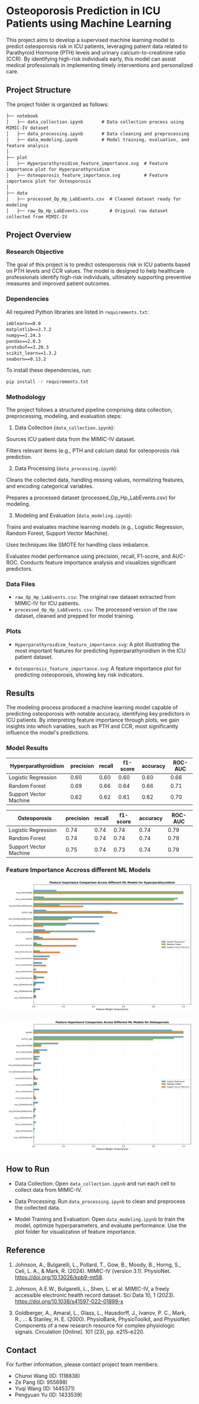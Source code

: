 # Osteoporosis Prediction in ICU Patients using Machine Learning

This project aims to develop a supervised machine learning model to predict osteoporosis risk in ICU patients, leveraging patient data related to Parathyroid Hormone (PTH) levels and urinary calcium-to-creatinine ratio (CCR). By identifying high-risk individuals early, this model can assist medical professionals in implementing timely interventions and personalized care.

## Project Structure

The project folder is organized as follows:

```plaintext
├── notebook
│   ├── data_collection.ipynb       # Data collection process using MIMIC-IV dataset
│   ├── data_processing.ipynb       # Data cleaning and preprocessing
│   ├── data_modeling.ipynb         # Model training, evaluation, and feature analysis
│
├── plot
│   ├── Hyperparathyroidism_feature_importance.svg  # Feature importance plot for Hyperparathyroidism
│   ├── Osteoporosis_feature_importance.svg         # Feature importance plot for Osteoporosis
│
├── data
│   ├── processed_Op_Hp_LabEvents.csv  # Cleaned dataset ready for modeling
│   ├── raw_Op_Hp_LabEvents.csv        # Original raw dataset collected from MIMIC-IV
```
## Project Overview

### Research Objective
The goal of this project is to predict osteoporosis risk in ICU patients based on PTH levels and CCR values. The model is designed to help healthcare professionals identify high-risk individuals, ultimately supporting preventive measures and improved patient outcomes.

### Dependencies
All required Python libraries are listed in `requirements.txt`:

```plaintext
imblearn==0.0
matplotlib==3.7.2
numpy==1.24.3
pandas==2.0.3
protobuf==3.20.3
scikit_learn==1.3.2
seaborn==0.13.2
```
To install these dependencies, run:

```bash
pip install -r requirements.txt
```

### Methodology

The project follows a structured pipeline comprising data collection, preprocessing, modeling, and evaluation steps:

1. Data Collection (`data_collection.ipynb`):

Sources ICU patient data from the MIMIC-IV dataset.

Filters relevant items (e.g., PTH and calcium data) for osteoporosis risk prediction.

2. Data Processing (`data_processing.ipynb`):

Cleans the collected data, handling missing values, normalizing features, and encoding categorical variables.

Prepares a processed dataset (processed_Op_Hp_LabEvents.csv) for modeling.

3. Modeling and Evaluation (`data_modeling.ipynb`):

Trains and evaluates machine learning models (e.g., Logistic Regression, Random Forest, Support Vector Machine).

Uses techniques like SMOTE for handling class imbalance.

Evaluates model performance using precision, recall, F1-score, and AUC-ROC.
Conducts feature importance analysis and visualizes significant predictors.

### Data Files

- `raw_Op_Hp_LabEvents.csv`: The original raw dataset extracted from MIMIC-IV for ICU patients.
- `processed_Op_Hp_LabEvents.csv`: The processed version of the raw dataset, cleaned and prepped for model training.

### Plots

- `Hyperparathyroidism_feature_importance.svg`: A plot illustrating the most important features for predicting hyperparathyroidism in the ICU patient dataset.

- `Osteoporosis_feature_importance.svg`: A feature importance plot for predicting osteoporosis, showing key risk indicators.

## Results
The modeling process produced a machine learning model capable of predicting osteoporosis with notable accuracy, identifying key predictors in ICU patients. By interpreting feature importance through plots, we gain insights into which variables, such as PTH and CCR, most significantly influence the model's predictions.

### Model Results

| Hyperparathyroidism    | precision | recall | f1-score | accuracy | ROC-AUC |
| ---------------------- | --------- | ------ | -------- | -------- | ------- |
| Logistic Regression    | 0.60      | 0.60   | 0.60     | 0.60     | 0.66    |
| Random Forest          | 0.69      | 0.66   | 0.64     | 0.66     | 0.71    |
| Support Vector Machine | 0.62      | 0.62   | 0.61     | 0.62     | 0.70    |


| Osteoporosis           | precision | recall | f1-score | accuracy | ROC-AUC |
| ---------------------- | --------- | ------ | -------- | -------- | ------- |
| Logistic Regression    | 0.74      | 0.74   | 0.74     | 0.74     | 0.79    |
| Random Forest          | 0.74      | 0.74   | 0.74     | 0.74     | 0.79    |
| Support Vector Machine | 0.75      | 0.74   | 0.73     | 0.74     | 0.79    |


### Feature Importance Accross different ML Models 

![Hyperparathyroidism_feature_importance](./plot/Hyperparathyroidism_feature_importance.svg)

![Osteoporosis_feature_importance](./plot/Osteoporosis_feature_importance.svg)

## How to Run

- Data Collection: Open `data_collection.ipynb` and run each cell to collect data from MIMIC-IV.

- Data Processing: Run `data_processing.ipynb` to clean and preprocess the collected data.

- Model Training and Evaluation: Open `data_modeling.ipynb` to train the model, optimize hyperparameters, and evaluate performance. Use the plot folder for visualization of feature importance.

## Reference

1. Johnson, A., Bulgarelli, L., Pollard, T., Gow, B., Moody, B., Horng, S., Celi, L. A., & Mark, R. (2024). MIMIC-IV (version 3.1). PhysioNet. https://doi.org/10.13026/kpb9-mt58.

2. Johnson, A.E.W., Bulgarelli, L., Shen, L. et al. MIMIC-IV, a freely accessible electronic health record dataset. Sci Data 10, 1 (2023). https://doi.org/10.1038/s41597-022-01899-x

3. Goldberger, A., Amaral, L., Glass, L., Hausdorff, J., Ivanov, P. C., Mark, R., ... & Stanley, H. E. (2000). PhysioBank, PhysioToolkit, and PhysioNet: Components of a new research resource for complex physiologic signals. Circulation [Online]. 101 (23), pp. e215–e220.

## Contact
For further information, please contact project team members:

- Chunxi Wang (ID: 1118838)
- Ze Pang (ID: 955698)
- Yuqi Wang (ID: 1445371)
- Pengyuan Yu (ID: 1433539)

